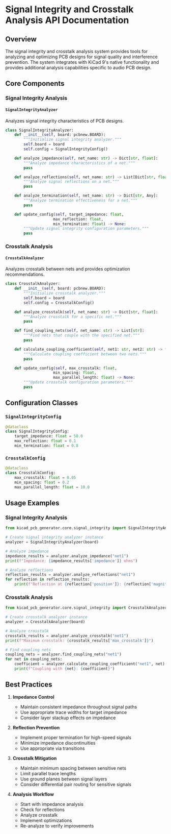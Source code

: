 # Signal Integrity and Crosstalk Analysis API Documentation

## Overview

The signal integrity and crosstalk analysis system provides tools for analyzing and optimizing PCB designs for signal quality and interference prevention. The system integrates with KiCad 9's native functionality and provides additional analysis capabilities specific to audio PCB design.

## Core Components

### Signal Integrity Analysis

#### `SignalIntegrityAnalyzer`

Analyzes signal integrity characteristics of PCB designs.

```python
class SignalIntegrityAnalyzer:
    def __init__(self, board: pcbnew.BOARD):
        """Initialize signal integrity analyzer."""
        self.board = board
        self.config = SignalIntegrityConfig()

    def analyze_impedance(self, net_name: str) -> Dict[str, float]:
        """Analyze impedance characteristics of a net."""
        pass

    def analyze_reflections(self, net_name: str) -> List[Dict[str, float]]:
        """Analyze signal reflections on a net."""
        pass

    def analyze_termination(self, net_name: str) -> Dict[str, Any]:
        """Analyze termination effectiveness for a net."""
        pass

    def update_config(self, target_impedance: float,
                     max_reflection: float,
                     min_termination: float) -> None:
        """Update signal integrity configuration parameters."""
        pass
```

### Crosstalk Analysis

#### `CrosstalkAnalyzer`

Analyzes crosstalk between nets and provides optimization recommendations.

```python
class CrosstalkAnalyzer:
    def __init__(self, board: pcbnew.BOARD):
        """Initialize crosstalk analyzer."""
        self.board = board
        self.config = CrosstalkConfig()

    def analyze_crosstalk(self, net_name: str) -> Dict[str, float]:
        """Analyze crosstalk for a specific net."""
        pass

    def find_coupling_nets(self, net_name: str) -> List[str]:
        """Find nets that couple with the specified net."""
        pass

    def calculate_coupling_coefficient(self, net1: str, net2: str) -> float:
        """Calculate coupling coefficient between two nets."""
        pass

    def update_config(self, max_crosstalk: float,
                     min_spacing: float,
                     max_parallel_length: float) -> None:
        """Update crosstalk configuration parameters."""
        pass
```

## Configuration Classes

### `SignalIntegrityConfig`

```python
@dataclass
class SignalIntegrityConfig:
    target_impedance: float = 50.0
    max_reflection: float = 0.1
    min_termination: float = 0.8
```

### `CrosstalkConfig`

```python
@dataclass
class CrosstalkConfig:
    max_crosstalk: float = 0.05
    min_spacing: float = 0.2
    max_parallel_length: float = 10.0
```

## Usage Examples

### Signal Integrity Analysis

```python
from kicad_pcb_generator.core.signal_integrity import SignalIntegrityAnalyzer

# Create signal integrity analyzer instance
analyzer = SignalIntegrityAnalyzer(board)

# Analyze impedance
impedance_results = analyzer.analyze_impedance("net1")
print(f"Impedance: {impedance_results['impedance']} ohms")

# Analyze reflections
reflection_results = analyzer.analyze_reflections("net1")
for reflection in reflection_results:
    print(f"Reflection at {reflection['position']}: {reflection['magnitude']}")
```

### Crosstalk Analysis

```python
from kicad_pcb_generator.core.signal_integrity import CrosstalkAnalyzer

# Create crosstalk analyzer instance
analyzer = CrosstalkAnalyzer(board)

# Analyze crosstalk
crosstalk_results = analyzer.analyze_crosstalk("net1")
print(f"Maximum crosstalk: {crosstalk_results['max_crosstalk']}")

# Find coupling nets
coupling_nets = analyzer.find_coupling_nets("net1")
for net in coupling_nets:
    coefficient = analyzer.calculate_coupling_coefficient("net1", net)
    print(f"Coupling with {net}: {coefficient}")
```

## Best Practices

1. **Impedance Control**
   - Maintain consistent impedance throughout signal paths
   - Use appropriate trace widths for target impedance
   - Consider layer stackup effects on impedance

2. **Reflection Prevention**
   - Implement proper termination for high-speed signals
   - Minimize impedance discontinuities
   - Use appropriate via transitions

3. **Crosstalk Mitigation**
   - Maintain minimum spacing between sensitive nets
   - Limit parallel trace lengths
   - Use ground planes between signal layers
   - Consider differential pair routing for sensitive signals

4. **Analysis Workflow**
   - Start with impedance analysis
   - Check for reflections
   - Analyze crosstalk
   - Implement optimizations
   - Re-analyze to verify improvements 
